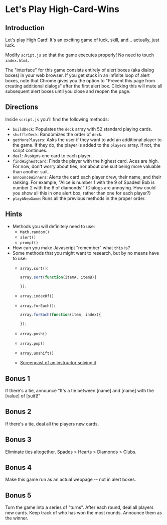 # Let's Play High-Card-Wins

## Introduction

Let's play High Card! It's an exciting game of luck, skill, and... actually, just luck.

Modify `script.js` so that the game executes properly! No need to touch `index.html`.

The "interface" for this game consists entirely of alert boxes (aka dialog boxes) in your web browser. If you get stuck in an infinite loop of alert boxes, note that Chrome gives you the option to "Prevent this page from creating additional dialogs" after the first alert box. Clicking this will mute all subsequent alert boxes until you close and reopen the page.

## Directions

Inside `script.js` you'll find the following methods:

- `buildDeck`: Populates the `deck` array with 52 standard playing cards.
- `shuffleDeck`: Randomizes the order of `deck`.
- `getMorePlayers`: Asks the user if they want to add an additional player to the game. If they do, the player is added to the `players` array. If not, the script continues.
- `deal`: Assigns one card to each player.
- `findHighestCard`: Finds the player with the highest card. Aces are high. For now, don't worry about ties, nor about one suit being more valuable than another suit.
- `announceWinners`: Alerts the card each player drew, their name, and their ranking. For example, "Alice is number 1 with the 9 of Spades! Bob is number 2 with the 6 of diamonds!" (Dialogs are annoying. How could you show all this in one alert box, rather than one for each player?)
- `playANewGame`: Runs all the previous methods in the proper order.

## Hints

- Methods you will definitely need to use:
	- `Math.random()`
	- `alert()`
	- `prompt()`
- How can you make Javascript "remember" what `this` is?
- Some methods that you might want to research, but by no means have to use:
	- `array.sort()`:
		```js
		array.sort(function(itemA, itemB){

		});
		```
	- `array.indexOf()`
	- `array.forEach()`:
		```js
		array.forEach(function(item, index){

		});
		```
	- `array.push()`
	- `array.pop()`
	- `array.unshift()`

  - [Screencast of an instructor solving it](https://youtu.be/X1341yVNCqE)

## Bonus 1

If there's a tie, announce "It's a tie between [name] and [name] with the [value] of [suit]!"

## Bonus 2

If there's a tie, deal all the players new cards.

## Bonus 3

Eliminate ties altogether. Spades > Hearts > Diamonds > Clubs.

## Bonus 4

Make this game run as an actual webpage -- not in alert boxes.

## Bonus 5

Turn the game into a series of "turns". After each round, deal all players new cards. Keep track of who has won the most rounds. Announce them as the winner.
